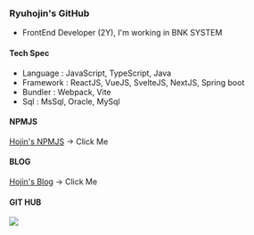 ### Ryuhojin's GitHub 

- FrontEnd Developer (2Y), I'm working in BNK SYSTEM

#### Tech Spec
- Language : JavaScript, TypeScript, Java
- Framework : ReactJS, VueJS, SvelteJS, NextJS, Spring boot
- Bundler : Webpack, Vite
- Sql : MsSql, Oracle, MySql

#### NPMJS
[Hojin's NPMJS](https://www.npmjs.com/~ryuhojin) -> Click Me
#### BLOG
[Hojin's Blog](https://ryuhojin.tistory.com) -> Click Me
#### GIT HUB
![](https://github-readme-stats.vercel.app/api?username=ryuhojin&theme=dracula)

